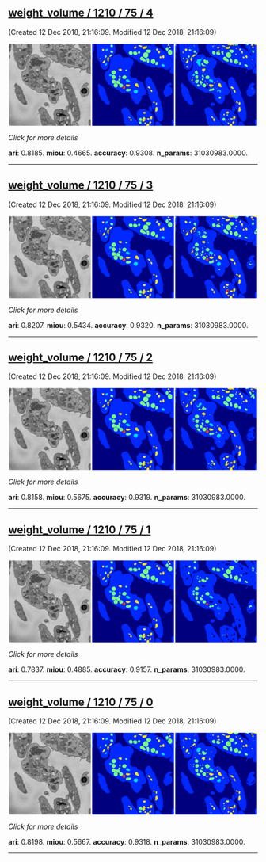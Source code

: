 <div class="thumbnail"><a href="4"><h2>weight_volume / 1210 / 75 / 4</h2></a><p>(Created 12 Dec 2018, 21:16:09. Modified 12 Dec 2018, 21:16:09)
</p><a href="4"><img src="4/media/summary.png" align="center"></a><p>
<i>Click for more details</i>
</p></div>

**ari**: 0.8185. **miou**: 0.4665. **accuracy**: 0.9308. **n_params**: 31030983.0000. 

---

<div class="thumbnail"><a href="3"><h2>weight_volume / 1210 / 75 / 3</h2></a><p>(Created 12 Dec 2018, 21:16:09. Modified 12 Dec 2018, 21:16:09)
</p><a href="3"><img src="3/media/summary.png" align="center"></a><p>
<i>Click for more details</i>
</p></div>

**ari**: 0.8207. **miou**: 0.5434. **accuracy**: 0.9320. **n_params**: 31030983.0000. 

---

<div class="thumbnail"><a href="2"><h2>weight_volume / 1210 / 75 / 2</h2></a><p>(Created 12 Dec 2018, 21:16:09. Modified 12 Dec 2018, 21:16:09)
</p><a href="2"><img src="2/media/summary.png" align="center"></a><p>
<i>Click for more details</i>
</p></div>

**ari**: 0.8158. **miou**: 0.5675. **accuracy**: 0.9319. **n_params**: 31030983.0000. 

---

<div class="thumbnail"><a href="1"><h2>weight_volume / 1210 / 75 / 1</h2></a><p>(Created 12 Dec 2018, 21:16:09. Modified 12 Dec 2018, 21:16:09)
</p><a href="1"><img src="1/media/summary.png" align="center"></a><p>
<i>Click for more details</i>
</p></div>

**ari**: 0.7837. **miou**: 0.4885. **accuracy**: 0.9157. **n_params**: 31030983.0000. 

---

<div class="thumbnail"><a href="0"><h2>weight_volume / 1210 / 75 / 0</h2></a><p>(Created 12 Dec 2018, 21:16:09. Modified 12 Dec 2018, 21:16:09)
</p><a href="0"><img src="0/media/summary.png" align="center"></a><p>
<i>Click for more details</i>
</p></div>

**ari**: 0.8198. **miou**: 0.5667. **accuracy**: 0.9318. **n_params**: 31030983.0000. 

---